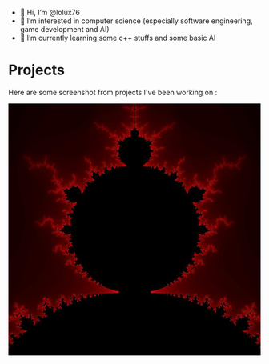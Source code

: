 - 👋 Hi, I’m @lolux76
- 👀 I’m interested in computer science (especially software engineering, game development and AI) 
- 🌱 I’m currently learning some c++ stuffs and some basic AI


# Projects
Here are some screenshot from projects I've been working on :

![alt text](https://github.com/lolux76/FractalsGenerator/blob/master/image.jpeg)

<!---
lolux76/lolux76 is a ✨ special ✨ repository because its `README.md` (this file) appears on your GitHub profile.
You can click the Preview link to take a look at your changes.

- 💞️ I’m looking to collaborate on ...
- 📫 How to reach me ...
--->
